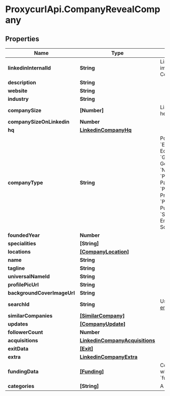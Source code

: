 # ProxycurlApi.CompanyRevealCompany

## Properties

Name | Type | Description | Notes
------------ | ------------- | ------------- | -------------
**linkedinInternalId** | **String** |          LinkedIn&#39;s Internal and immutable ID of this Company profile.                   | [optional] 
**description** | **String** |  | [optional] 
**website** | **String** |  | [optional] 
**industry** | **String** |  | [optional] 
**companySize** | **[Number]** | Listed range of company head count | [optional] 
**companySizeOnLinkedin** | **Number** |  | [optional] 
**hq** | [**LinkedinCompanyHq**](LinkedinCompanyHq.md) |  | [optional] 
**companyType** | **String** | Possible values:            &#x60;EDUCATIONAL&#x60;: Educational Institution          &#x60;GOVERNMENT_AGENCY&#x60;: Government Agency          &#x60;NON_PROFIT&#x60; : Nonprofit          &#x60;PARTNERSHIP&#x60; : Partnership          &#x60;PRIVATELY_HELD&#x60;: Privately Held          &#x60;PUBLIC_COMPANY&#x60;: Public Company          &#x60;SELF_EMPLOYED&#x60;: Self-Employed          &#x60;SELF_OWNED&#x60;: Sole Proprietorship | [optional] 
**foundedYear** | **Number** |  | [optional] 
**specialities** | **[String]** |  | [optional] 
**locations** | [**[CompanyLocation]**](CompanyLocation.md) |  | [optional] 
**name** | **String** |  | [optional] 
**tagline** | **String** |  | [optional] 
**universalNameId** | **String** |  | [optional] 
**profilePicUrl** | **String** |  | [optional] 
**backgroundCoverImageUrl** | **String** |  | [optional] 
**searchId** | **String** | Useable with [Job listing endpoint](#jobs-api-jobs-listing-endpoint) | [optional] 
**similarCompanies** | [**[SimilarCompany]**](SimilarCompany.md) |  | [optional] 
**updates** | [**[CompanyUpdate]**](CompanyUpdate.md) |  | [optional] 
**followerCount** | **Number** |  | [optional] 
**acquisitions** | [**LinkedinCompanyAcquisitions**](LinkedinCompanyAcquisitions.md) |  | [optional] 
**exitData** | [**[Exit]**](Exit.md) |  | [optional] 
**extra** | [**LinkedinCompanyExtra**](LinkedinCompanyExtra.md) |  | [optional] 
**fundingData** | [**[Funding]**](Funding.md) | Company Funding data when &#x60;funding_data&#x3D;include&#x60; | [optional] 
**categories** | **[String]** | A list of categories&#x60; | [optional] 


